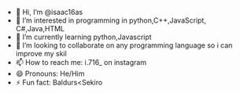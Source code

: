 - 👋 Hi, I’m @isaac16as
- 👀 I’m interested in programming in python,C++,JavaScript, C#,Java,HTML
- 🌱 I’m currently learning python,Javascript
- 💞️ I’m looking to collaborate on any programming language so i can improve my skil
- 📫 How to reach me: i.716_ on instagram
- 😄 Pronouns: He/Him
- ⚡ Fun fact: Baldurs<Sekiro

<!---
isaac16as/isaac16as is a ✨ special ✨ repository because its `README.md` (this file) appears on your GitHub profile.
You can click the Preview link to take a look at your changes.
--->
